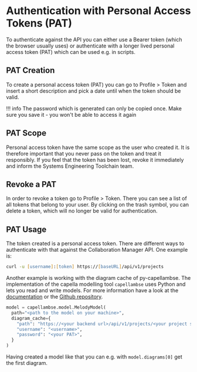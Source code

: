 <!--
 ~ SPDX-FileCopyrightText: Copyright DB Netz AG and the capella-collab-manager contributors
 ~ SPDX-License-Identifier: Apache-2.0
 -->

# Authentication with Personal Access Tokens (PAT)

To authenticate against the API you can either use a Bearer token (which the
browser usually uses) or authenticate with a longer lived personal access token
(PAT) which can be used e.g. in scripts.

## PAT Creation

To create a personal access token (PAT) you can go to Profile > Token and
insert a short description and pick a date until when the token should be
valid.

<!-- prettier-ignore -->
!!! info
    The password which is generated can only be copied once. Make sure you save
    it - you won't be able to access it again

## PAT Scope

Personal access token have the same scope as the user who created it. It is
therefore important that you never pass on the token and treat it responsibly.
If you feel that the token has been lost, revoke it immediately and inform the
Systems Engineering Toolchain team.

## Revoke a PAT

In order to revoke a token go to Profile > Token. There you can see a list of
all tokens that belong to your user. By clicking on the trash symbol, you can
delete a token, which will no longer be valid for authentication.

## PAT Usage

The token created is a personal access token. There are different ways to
authenticate with that against the Collaboration Manager API. One example is:

```zsh
curl -u [username]:[token] https://[baseURL]/api/v1/projects
```

Another example is working with the diagram cache of py-capellambse.
The implementation of the capella modelling tool `capellambse` uses Python and lets you read and
write models. For more information have a look at the
[documentation](https://dsd-dbs.github.io/py-capellambse/) or the
[Github repository](https://github.com/DSD-DBS/py-capellambse).

```python
model = capellambse.model.MelodyModel(
  path="<path to the model on your machine>",
  diagram_cache={
    "path": "https://<your backend url>/api/v1/projects/<your project slug>/models/<your model slug>/diagrams/%s",
    "username": "<username>",
    "password": "<your PAT>",
  }
)
```

Having created a model like that you can e.g. with `model.diagrams[0]` get the first diagram.
